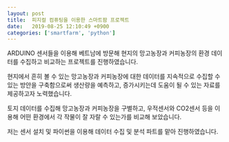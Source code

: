 ```yaml
---
layout: post
title:  피지컬 컴퓨팅을 이용한 스마트팜 프로젝트
date:   2019-08-25 12:10:49 +0900
categories: ['smartfarm', 'python']
---
```


ARDUINO 센서들을 이용해 베트남에 방문해 현지의 망고농장과 커피농장의 환경 데이터를 수집하고 비교하는 프로젝트를 진행하였습니다.

현지에서 흔히 볼 수 있는 망고농장과 커피농장에 대한 데이터를 지속적으로 수집할 수 있는 방안을 구축함으로써 생산량을 예측하고, 증가시키는데 도움이 될 수 있는 자료를 제공하고자 노력했습니다. 

토지 데이터를 수집해 망고농장과 커피농장을 구별하고, 우적센서와 CO2센서 등을 이용해 어떤 환경에서 각 작물이 잘 자랄 수 있는가를 비교해 보았습니다. 

저는 센서 설치 및 파이썬을 이용해 데이터 수집 및 분석 파트를 맡아 진행하였습니다.